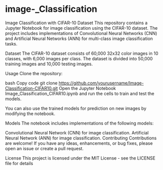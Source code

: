# image-_Classification

Image Classification with CIFAR-10 Dataset
This repository contains a Jupyter Notebook for image classification using the CIFAR-10 dataset. The project includes implementations of Convolutional Neural Networks (CNN) and Artificial Neural Networks (ANN) for multi-class image classification tasks.

Dataset
The CIFAR-10 dataset consists of 60,000 32x32 color images in 10 classes, with 6,000 images per class. The dataset is divided into 50,000 training images and 10,000 testing images.

Usage
Clone the repository:

bash
Copy code
git clone https://github.com/yourusername/Image-Classification-CIFAR10.git
Open the Jupyter Notebook Image_Classification_CIFAR10.ipynb and run the cells to train and test the models.

You can also use the trained models for prediction on new images by modifying the notebook.

Models
The notebook includes implementations of the following models:

Convolutional Neural Network (CNN) for image classification.
Artificial Neural Network (ANN) for image classification.
Contributing
Contributions are welcome! If you have any ideas, enhancements, or bug fixes, please open an issue or create a pull request.

License
This project is licensed under the MIT License - see the LICENSE file for details
